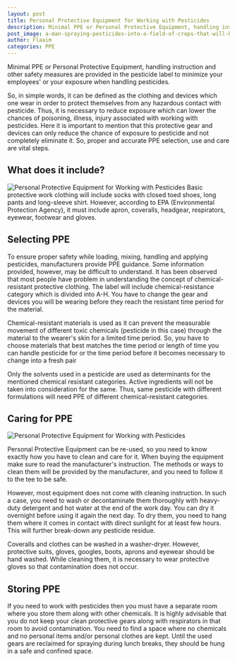 ```yaml
---
layout: post
title: Personal Protective Equipment for Working with Pesticides
description: Minimal PPE or Personal Protective Equipment, handling instruction and other safety measures are provided in the pesticide label to minimize your employees' or your exposure when handling pesticides.
post_image: a-man-spraying-pesticides-into-a-field-of-crops-that-will-be-used-for-food.jpg
author: Flaaim
categories: PPE
---
```


Minimal PPE or Personal Protective Equipment, handling instruction and other safety measures are provided in the pesticide label to minimize your employees' or your exposure when handling pesticides. 

So, in simple words, it can be defined as the clothing and devices which one wear in order to protect themselves from any hazardous contact with pesticide. Thus, it is necessary to reduce exposure which can lower the chances of poisoning, illness, injury associated with working with pesticides. Here it is important to mention that this protective gear and devices can only reduce the chance of exposure to pesticide and not completely eliminate it. So, proper and accurate PPE selection, use and care are vital steps.

## What does it include?
![Personal Protective Equipment for Working with Pesticides](https://safetyworkblog.com/assets/a-man-spraying-pesticides-into-a-field-of-crops-that-will-be-used-for-food.jpg)
Basic protective work clothing will include socks with closed toed shoes, long pants and long-sleeve shirt. However, according to EPA (Environmental Protection Agency), it must include apron, coveralls, headgear, respirators, eyewear, footwear and gloves.

## Selecting PPE

To ensure proper safety while loading, mixing, handling and applying pesticides, manufacturers provide PPE guidance. Some information provided, however, may be difficult to understand. It has been observed that most people have problem in understanding the concept of chemical-resistant protective clothing. The label will include chemical-resistance category which is divided into A-H. You have to change the gear and devices you will be wearing before they reach the resistant time period for the material. 

Chemical-resistant materials is used as it can prevent the measurable movement of different toxic chemicals (pesticide in this case) through the material to the wearer's skin for a limited time period. So, you have to choose materials that best matches the time period or length of time you can handle pesticide for or the time period before it becomes necessary to change into a fresh pair

Only the solvents used in a pesticide are used as determinants for the mentioned chemical resistant categories. Active ingredients will not be taken into consideration for the same. Thus, same pesticide with different formulations will need PPE of different chemical-resistant categories.


## Caring for PPE
![Personal Protective Equipment for Working with Pesticides](https://safetyworkblog.com/assets/feature_pesticides_main-760x378.jpg)

Personal Protective Equipment can be re-used, so you need to know exactly how you have to clean and care for it. When buying the equipment make sure to read the manufacturer's instruction. The methods or ways to clean them will be provided by the manufacturer, and you need to follow it to the tee to be safe. 


However, most equipment does not come with cleaning instruction. In such a case, you need to wash or decontaminate them thoroughly with heavy-duty detergent and hot water at the end of the work day. You can dry it overnight before using it again the next day. To dry them, you need to hang them where it comes in contact with direct sunlight for at least few hours. This will further break-down any pesticide residue. 


Coveralls and clothes can be washed in a washer-dryer. However, protective suits, gloves, googles, boots, aprons and eyewear should be hand washed. While cleaning them, it is necessary to wear protective gloves so that contamination does not occur.


## Storing PPE


If you need to work with pesticides then you must have a separate room where you store them along with other chemicals. It is highly advisable that you do not keep your clean protective gears along with respirators in that room to avoid contamination. You need to find a space where no chemicals and no personal items and/or personal clothes are kept. Until the used gears are reclaimed for spraying during lunch breaks, they should be hung in a safe and confined space. 
